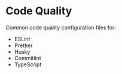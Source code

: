 # Code Quality

Common code quality configuration files for:
- ESLint
- Prettier
- Husky
- Commitlint
- TypeScript
